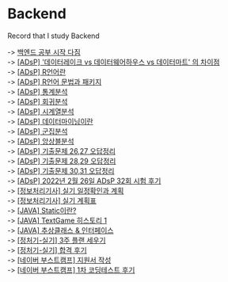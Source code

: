 # Backend
Record that I study Backend

-> [백엔드 공부 시작 다짐](https://keep-daily-story.tistory.com/13) <br>
-> [[ADsP] '데이터레이크 vs 데이터웨어하우스 vs 데이터마트' 의 차이점](https://keep-daily-story.tistory.com/15) <br>
-> [[ADsP] R언어란](https://keep-daily-story.tistory.com/16) <br>
-> [[ADsP] R언어 문법과 패키지](https://keep-daily-story.tistory.com/18) <br>
-> [[ADsP] 통계분석](https://keep-daily-story.tistory.com/19) <br>
-> [[ADsP] 회귀분석](https://keep-daily-story.tistory.com/20) <br>
-> [[ADsP] 시계열분석](https://keep-daily-story.tistory.com/21) <br>
-> [[ADsP] 데이터마이닝이란](https://keep-daily-story.tistory.com/22) <br>
-> [[ADsP] 군집분석](https://keep-daily-story.tistory.com/manage/posts/) <br>
-> [[ADsP] 앙상블분석](https://keep-daily-story.tistory.com/24) <br>
-> [[ADsP] 기출문제 26,27 오답정리](https://keep-daily-story.tistory.com/25) <br>
-> [[ADsP] 기출문제 28,29 오답정리](https://keep-daily-story.tistory.com/26) <br>
-> [[ADsP] 기출문제 30,31 오답정리](https://keep-daily-story.tistory.com/27) <br>
-> [[ADsP] 2022년 2월 26일 ADsP 32회 시험 후기](https://keep-daily-story.tistory.com/28) <br>
-> [[정보처리기사] 실기 일정확인과 계획](https://keep-daily-story.tistory.com/29) <br>
-> [[정보처리기사] 실기 계획표](https://keep-daily-story.tistory.com/30) <br>
-> [[JAVA] Static이란?](https://keep-daily-story.tistory.com/31) <br>
-> [[JAVA] TextGame 히스토리 1](https://keep-daily-story.tistory.com/manage/posts/) <br>
-> [[JAVA] 추상클래스 & 인터페이스](https://keep-daily-story.tistory.com/33) <br>
-> [[정처기-실기] 3주 플랜 세우기](https://keep-daily-story.tistory.com/34) <br>
-> [[정처기-실기] 합격 후기](https://keep-daily-story.tistory.com/35)<br>
-> [[네이버 부스트캠프] 지원서 작성](https://keep-daily-story.tistory.com/36)<br>
-> [[네이버 부스트캠프] 1차 코딩테스트 후기](https://keep-daily-story.tistory.com/37)<br>
